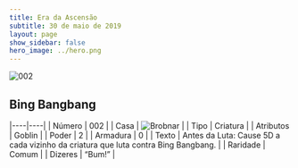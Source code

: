 ```yaml
---
title: Era da Ascensão
subtitle: 30 de maio de 2019
layout: page
show_sidebar: false
hero_image: ../hero.png
---
```


![002](https://cdn.keyforgegame.com/media/card_front/pt/435_002_74XGCQ5G9MF_pt.png)

## Bing Bangbang

|----|----|
| Número | 002 |
| Casa | ![Brobnar](https://archonarcana.com/images/thumb/e/e0/Brobnar.png/22px-Brobnar.png "Brobnar") |
| Tipo | Criatura |
| Atributos | Goblin |
| Poder | 2 |
| Armadura | 0 |
| Texto | Antes da Luta: Cause 5D a cada vizinho da criatura que luta contra Bing Bangbang. |
| Raridade | Comum |
| Dizeres | “Bum!” |
